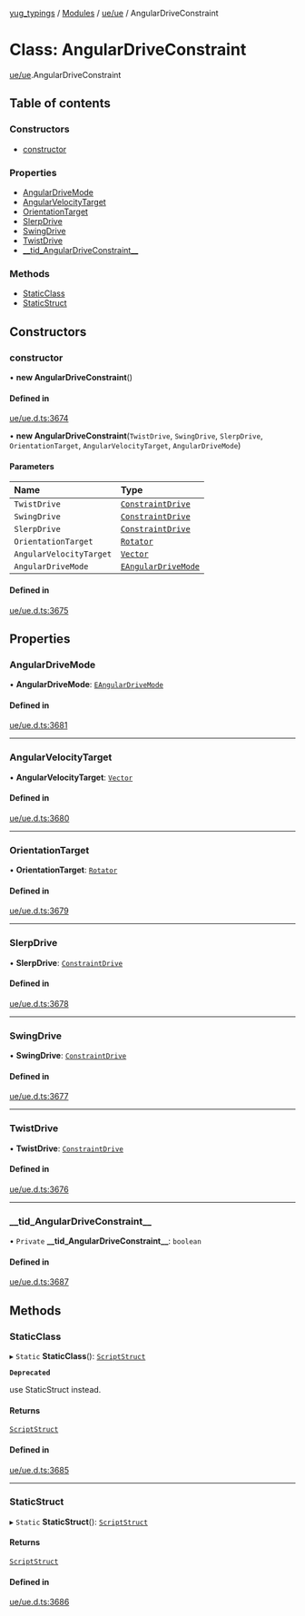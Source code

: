 [yug_typings](../README.md) / [Modules](../modules.md) / [ue/ue](../modules/ue_ue.md) / AngularDriveConstraint

# Class: AngularDriveConstraint

[ue/ue](../modules/ue_ue.md).AngularDriveConstraint

## Table of contents

### Constructors

- [constructor](ue_ue.AngularDriveConstraint.md#constructor)

### Properties

- [AngularDriveMode](ue_ue.AngularDriveConstraint.md#angulardrivemode)
- [AngularVelocityTarget](ue_ue.AngularDriveConstraint.md#angularvelocitytarget)
- [OrientationTarget](ue_ue.AngularDriveConstraint.md#orientationtarget)
- [SlerpDrive](ue_ue.AngularDriveConstraint.md#slerpdrive)
- [SwingDrive](ue_ue.AngularDriveConstraint.md#swingdrive)
- [TwistDrive](ue_ue.AngularDriveConstraint.md#twistdrive)
- [\_\_tid\_AngularDriveConstraint\_\_](ue_ue.AngularDriveConstraint.md#__tid_angulardriveconstraint__)

### Methods

- [StaticClass](ue_ue.AngularDriveConstraint.md#staticclass)
- [StaticStruct](ue_ue.AngularDriveConstraint.md#staticstruct)

## Constructors

### constructor

• **new AngularDriveConstraint**()

#### Defined in

[ue/ue.d.ts:3674](https://github.com/YugMetaverse/yug_typings/blob/b7d9b19/ue/ue.d.ts#L3674)

• **new AngularDriveConstraint**(`TwistDrive`, `SwingDrive`, `SlerpDrive`, `OrientationTarget`, `AngularVelocityTarget`, `AngularDriveMode`)

#### Parameters

| Name | Type |
| :------ | :------ |
| `TwistDrive` | [`ConstraintDrive`](ue_ue.ConstraintDrive.md) |
| `SwingDrive` | [`ConstraintDrive`](ue_ue.ConstraintDrive.md) |
| `SlerpDrive` | [`ConstraintDrive`](ue_ue.ConstraintDrive.md) |
| `OrientationTarget` | [`Rotator`](ue_ue_s.Rotator.md) |
| `AngularVelocityTarget` | [`Vector`](ue_ue_s.Vector.md) |
| `AngularDriveMode` | [`EAngularDriveMode`](../enums/ue_ue.EAngularDriveMode.md) |

#### Defined in

[ue/ue.d.ts:3675](https://github.com/YugMetaverse/yug_typings/blob/b7d9b19/ue/ue.d.ts#L3675)

## Properties

### AngularDriveMode

• **AngularDriveMode**: [`EAngularDriveMode`](../enums/ue_ue.EAngularDriveMode.md)

#### Defined in

[ue/ue.d.ts:3681](https://github.com/YugMetaverse/yug_typings/blob/b7d9b19/ue/ue.d.ts#L3681)

___

### AngularVelocityTarget

• **AngularVelocityTarget**: [`Vector`](ue_ue_s.Vector.md)

#### Defined in

[ue/ue.d.ts:3680](https://github.com/YugMetaverse/yug_typings/blob/b7d9b19/ue/ue.d.ts#L3680)

___

### OrientationTarget

• **OrientationTarget**: [`Rotator`](ue_ue_s.Rotator.md)

#### Defined in

[ue/ue.d.ts:3679](https://github.com/YugMetaverse/yug_typings/blob/b7d9b19/ue/ue.d.ts#L3679)

___

### SlerpDrive

• **SlerpDrive**: [`ConstraintDrive`](ue_ue.ConstraintDrive.md)

#### Defined in

[ue/ue.d.ts:3678](https://github.com/YugMetaverse/yug_typings/blob/b7d9b19/ue/ue.d.ts#L3678)

___

### SwingDrive

• **SwingDrive**: [`ConstraintDrive`](ue_ue.ConstraintDrive.md)

#### Defined in

[ue/ue.d.ts:3677](https://github.com/YugMetaverse/yug_typings/blob/b7d9b19/ue/ue.d.ts#L3677)

___

### TwistDrive

• **TwistDrive**: [`ConstraintDrive`](ue_ue.ConstraintDrive.md)

#### Defined in

[ue/ue.d.ts:3676](https://github.com/YugMetaverse/yug_typings/blob/b7d9b19/ue/ue.d.ts#L3676)

___

### \_\_tid\_AngularDriveConstraint\_\_

• `Private` **\_\_tid\_AngularDriveConstraint\_\_**: `boolean`

#### Defined in

[ue/ue.d.ts:3687](https://github.com/YugMetaverse/yug_typings/blob/b7d9b19/ue/ue.d.ts#L3687)

## Methods

### StaticClass

▸ `Static` **StaticClass**(): [`ScriptStruct`](ue_ue.ScriptStruct.md)

**`Deprecated`**

use StaticStruct instead.

#### Returns

[`ScriptStruct`](ue_ue.ScriptStruct.md)

#### Defined in

[ue/ue.d.ts:3685](https://github.com/YugMetaverse/yug_typings/blob/b7d9b19/ue/ue.d.ts#L3685)

___

### StaticStruct

▸ `Static` **StaticStruct**(): [`ScriptStruct`](ue_ue.ScriptStruct.md)

#### Returns

[`ScriptStruct`](ue_ue.ScriptStruct.md)

#### Defined in

[ue/ue.d.ts:3686](https://github.com/YugMetaverse/yug_typings/blob/b7d9b19/ue/ue.d.ts#L3686)
